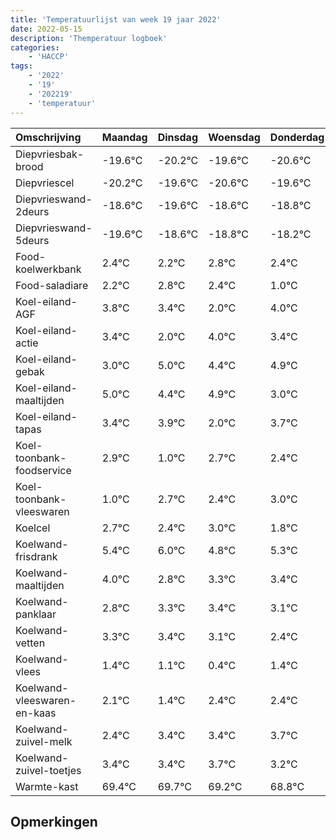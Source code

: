 ```yaml
---
title: 'Temperatuurlijst van week 19 jaar 2022'
date: 2022-05-15
description: 'Themperatuur logboek'
categories:
    - 'HACCP'
tags:
    - '2022'
    - '19'
    - '202219'
    - 'temperatuur'
---
```

|Omschrijving|Maandag|Dinsdag|Woensdag|Donderdag|Vrijdag|Zaterdag|Zondag|
|:---|:---|:---|:---|:---|:---|:---|:---|
|Diepvriesbak-brood|-19.6°C|-20.2°C|-19.6°C|-20.6°C|-19.6°C|-19.8°C|-19.2°C|
|Diepvriescel|-20.2°C|-19.6°C|-20.6°C|-19.6°C|-19.8°C|-19.2°C|-19.6°C|
|Diepvrieswand-2deurs|-18.6°C|-19.6°C|-18.6°C|-18.8°C|-18.2°C|-18.6°C|-20.0°C|
|Diepvrieswand-5deurs|-19.6°C|-18.6°C|-18.8°C|-18.2°C|-18.6°C|-20.0°C|-18.0°C|
|Food-koelwerkbank|2.4°C|2.2°C|2.8°C|2.4°C|1.0°C|3.0°C|2.4°C|
|Food-saladiare|2.2°C|2.8°C|2.4°C|1.0°C|3.0°C|2.4°C|2.9°C|
|Koel-eiland-AGF|3.8°C|3.4°C|2.0°C|4.0°C|3.4°C|3.9°C|2.0°C|
|Koel-eiland-actie|3.4°C|2.0°C|4.0°C|3.4°C|3.9°C|2.0°C|3.7°C|
|Koel-eiland-gebak|3.0°C|5.0°C|4.4°C|4.9°C|3.0°C|4.7°C|4.4°C|
|Koel-eiland-maaltijden|5.0°C|4.4°C|4.9°C|3.0°C|4.7°C|4.4°C|5.0°C|
|Koel-eiland-tapas|3.4°C|3.9°C|2.0°C|3.7°C|3.4°C|4.0°C|2.8°C|
|Koel-toonbank-foodservice|2.9°C|1.0°C|2.7°C|2.4°C|3.0°C|1.8°C|2.3°C|
|Koel-toonbank-vleeswaren|1.0°C|2.7°C|2.4°C|3.0°C|1.8°C|2.3°C|2.4°C|
|Koelcel|2.7°C|2.4°C|3.0°C|1.8°C|2.3°C|2.4°C|2.1°C|
|Koelwand-frisdrank|5.4°C|6.0°C|4.8°C|5.3°C|5.4°C|5.1°C|4.4°C|
|Koelwand-maaltijden|4.0°C|2.8°C|3.3°C|3.4°C|3.1°C|2.4°C|3.4°C|
|Koelwand-panklaar|2.8°C|3.3°C|3.4°C|3.1°C|2.4°C|3.4°C|3.4°C|
|Koelwand-vetten|3.3°C|3.4°C|3.1°C|2.4°C|3.4°C|3.4°C|3.7°C|
|Koelwand-vlees|1.4°C|1.1°C|0.4°C|1.4°C|1.4°C|1.7°C|1.2°C|
|Koelwand-vleeswaren-en-kaas|2.1°C|1.4°C|2.4°C|2.4°C|2.7°C|2.2°C|1.8°C|
|Koelwand-zuivel-melk|2.4°C|3.4°C|3.4°C|3.7°C|3.2°C|2.8°C|3.9°C|
|Koelwand-zuivel-toetjes|3.4°C|3.4°C|3.7°C|3.2°C|2.8°C|3.9°C|2.7°C|
|Warmte-kast|69.4°C|69.7°C|69.2°C|68.8°C|69.9°C|68.7°C|69.4°C|

## Opmerkingen


